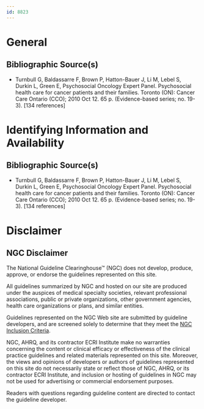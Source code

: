 ```yaml
---
id: 8823
---
```


# General

## Bibliographic Source(s)

- Turnbull G, Baldassarre F, Brown P, Hatton-Bauer J, Li M, Lebel S, Durkin L, Green E, Psychosocial Oncology Expert Panel. Psychosocial health care for cancer patients and their families. Toronto (ON): Cancer Care Ontario (CCO); 2010 Oct 12. 65 p. (Evidence-based series; no. 19-3). [134 references]

# Identifying Information and Availability

## Bibliographic Source(s)

- Turnbull G, Baldassarre F, Brown P, Hatton-Bauer J, Li M, Lebel S, Durkin L, Green E, Psychosocial Oncology Expert Panel. Psychosocial health care for cancer patients and their families. Toronto (ON): Cancer Care Ontario (CCO); 2010 Oct 12. 65 p. (Evidence-based series; no. 19-3). [134 references]

# Disclaimer

## NGC Disclaimer

The National Guideline Clearinghouse™ (NGC) does not develop, produce, approve, or endorse the guidelines represented on this site.

All guidelines summarized by NGC and hosted on our site are produced under the auspices of medical specialty societies, relevant professional associations, public or private organizations, other government agencies, health care organizations or plans, and similar entities.

Guidelines represented on the NGC Web site are submitted by guideline developers, and are screened solely to determine that they meet the [NGC Inclusion Criteria](/help-and-about/summaries/inclusion-criteria).

NGC, AHRQ, and its contractor ECRI Institute make no warranties concerning the content or clinical efficacy or effectiveness of the clinical practice guidelines and related materials represented on this site. Moreover, the views and opinions of developers or authors of guidelines represented on this site do not necessarily state or reflect those of NGC, AHRQ, or its contractor ECRI Institute, and inclusion or hosting of guidelines in NGC may not be used for advertising or commercial endorsement purposes.

Readers with questions regarding guideline content are directed to contact the guideline developer.

